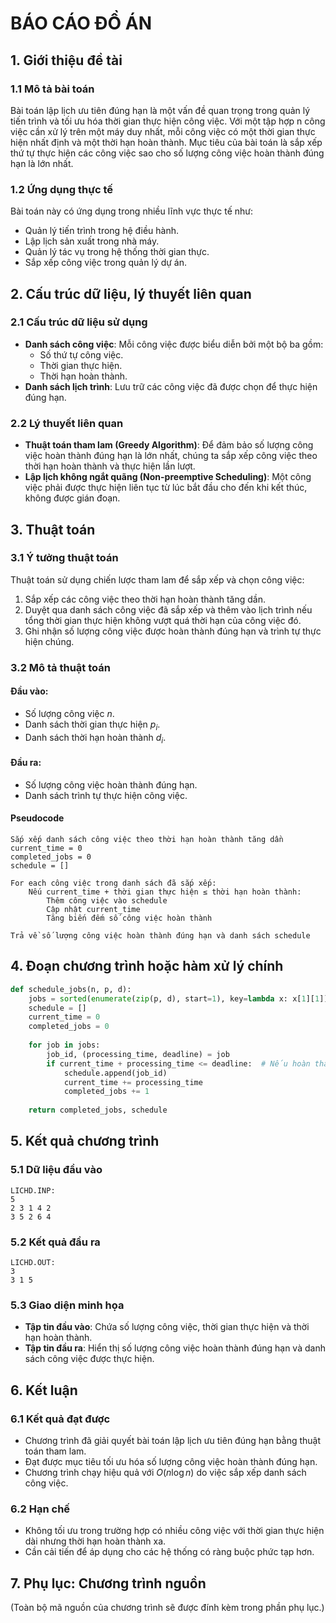 # BÁO CÁO ĐỒ ÁN

## 1. Giới thiệu đề tài
### 1.1 Mô tả bài toán
Bài toán lập lịch ưu tiên đúng hạn là một vấn đề quan trọng trong quản lý tiến trình và tối ưu hóa thời gian thực hiện công việc. Với một tập hợp n công việc cần xử lý trên một máy duy nhất, mỗi công việc có một thời gian thực hiện nhất định và một thời hạn hoàn thành. Mục tiêu của bài toán là sắp xếp thứ tự thực hiện các công việc sao cho số lượng công việc hoàn thành đúng hạn là lớn nhất.

### 1.2 Ứng dụng thực tế
Bài toán này có ứng dụng trong nhiều lĩnh vực thực tế như:
- Quản lý tiến trình trong hệ điều hành.
- Lập lịch sản xuất trong nhà máy.
- Quản lý tác vụ trong hệ thống thời gian thực.
- Sắp xếp công việc trong quản lý dự án.

## 2. Cấu trúc dữ liệu, lý thuyết liên quan

### 2.1 Cấu trúc dữ liệu sử dụng
- **Danh sách công việc**: Mỗi công việc được biểu diễn bởi một bộ ba gồm:
  - Số thứ tự công việc.
  - Thời gian thực hiện.
  - Thời hạn hoàn thành.
- **Danh sách lịch trình**: Lưu trữ các công việc đã được chọn để thực hiện đúng hạn.

### 2.2 Lý thuyết liên quan
- **Thuật toán tham lam (Greedy Algorithm)**: Để đảm bảo số lượng công việc hoàn thành đúng hạn là lớn nhất, chúng ta sắp xếp công việc theo thời hạn hoàn thành và thực hiện lần lượt.
- **Lập lịch không ngắt quãng (Non-preemptive Scheduling)**: Một công việc phải được thực hiện liên tục từ lúc bắt đầu cho đến khi kết thúc, không được gián đoạn.

## 3. Thuật toán
### 3.1 Ý tưởng thuật toán
Thuật toán sử dụng chiến lược tham lam để sắp xếp và chọn công việc:
1. Sắp xếp các công việc theo thời hạn hoàn thành tăng dần.
2. Duyệt qua danh sách công việc đã sắp xếp và thêm vào lịch trình nếu tổng thời gian thực hiện không vượt quá thời hạn của công việc đó.
3. Ghi nhận số lượng công việc được hoàn thành đúng hạn và trình tự thực hiện chúng.

### 3.2 Mô tả thuật toán
#### Đầu vào:
- Số lượng công việc $n$.
- Danh sách thời gian thực hiện $p_i$.
- Danh sách thời hạn hoàn thành $d_i$.

#### Đầu ra:
- Số lượng công việc hoàn thành đúng hạn.
- Danh sách trình tự thực hiện công việc.

#### Pseudocode
```
Sắp xếp danh sách công việc theo thời hạn hoàn thành tăng dần
current_time = 0
completed_jobs = 0
schedule = []

For each công việc trong danh sách đã sắp xếp:
    Nếu current_time + thời gian thực hiện ≤ thời hạn hoàn thành:
        Thêm công việc vào schedule
        Cập nhật current_time
        Tăng biến đếm số công việc hoàn thành

Trả về số lượng công việc hoàn thành đúng hạn và danh sách schedule
```

## 4. Đoạn chương trình hoặc hàm xử lý chính
```python
def schedule_jobs(n, p, d):
    jobs = sorted(enumerate(zip(p, d), start=1), key=lambda x: x[1][1])  # Sắp xếp theo thời hạn hoàn thành
    schedule = []
    current_time = 0
    completed_jobs = 0
    
    for job in jobs:
        job_id, (processing_time, deadline) = job
        if current_time + processing_time <= deadline:  # Nếu hoàn thành đúng hạn
            schedule.append(job_id)
            current_time += processing_time
            completed_jobs += 1
    
    return completed_jobs, schedule
```

## 5. Kết quả chương trình
### 5.1 Dữ liệu đầu vào
```
LICHD.INP:
5
2 3 1 4 2
3 5 2 6 4
```

### 5.2 Kết quả đầu ra
```
LICHD.OUT:
3
3 1 5
```

### 5.3 Giao diện minh họa
- **Tập tin đầu vào**: Chứa số lượng công việc, thời gian thực hiện và thời hạn hoàn thành.
- **Tập tin đầu ra**: Hiển thị số lượng công việc hoàn thành đúng hạn và danh sách công việc được thực hiện.

## 6. Kết luận
### 6.1 Kết quả đạt được
- Chương trình đã giải quyết bài toán lập lịch ưu tiên đúng hạn bằng thuật toán tham lam.
- Đạt được mục tiêu tối ưu hóa số lượng công việc hoàn thành đúng hạn.
- Chương trình chạy hiệu quả với $O(n \log n)$ do việc sắp xếp danh sách công việc.

### 6.2 Hạn chế
- Không tối ưu trong trường hợp có nhiều công việc với thời gian thực hiện dài nhưng thời hạn hoàn thành xa.
- Cần cải tiến để áp dụng cho các hệ thống có ràng buộc phức tạp hơn.

## 7. Phụ lục: Chương trình nguồn
(Toàn bộ mã nguồn của chương trình sẽ được đính kèm trong phần phụ lục.)
